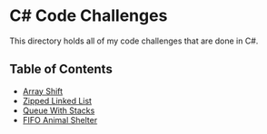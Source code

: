 # C# Code Challenges

This directory holds all of my code challenges that are done in C#.

## Table of Contents
- [Array Shift](./ArrayShift)
- [Zipped Linked List](./LinkedListZip)
- [Queue With Stacks](./QueueWithStacks)
- [FIFO Animal Shelter](./FIFOAnimalShelter)
